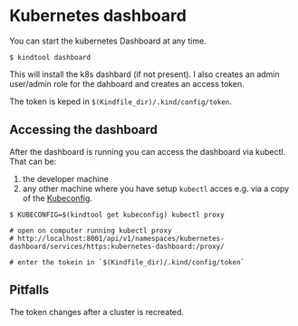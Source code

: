 # Kubernetes dashboard

You can start the kubernetes Dashboard at any time.

```
$ kindtool dashboard
```

This will install the k8s dashbard (if not present). I also creates an admin user/admin role for the dahboard and creates an access token.

The token is keped in `$(Kindfile_dir)/.kind/config/token`.


## Accessing the dashboard

After the dashboard is running you can access the dashboard via kubectl. That can be:

1) the developer machine
2) any other machine where you have setup `kubectl` acces e.g. via a copy of the [Kubeconfig](kubeconfig.md).

```
$ KUBECONFIG=$(kindtool get kubeconfig) kubectl proxy

# open on computer running kubectl proxy
# http://localhost:8001/api/v1/namespaces/kubernetes-dashboard/services/https:kubernetes-dashboard:/proxy/

# enter the tokein in `$(Kindfile_dir)/.kind/config/token`
```


## Pitfalls

The token changes after a cluster is recreated.

